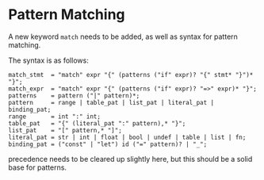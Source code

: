 # Pattern Matching

A new keyword `match` needs to be added, as well as syntax for pattern matching.

The syntax is as follows:

```
match_stmt  = "match" expr "{" (patterns ("if" expr)? "{" stmt* "}")* "}";
match_expr  = "match" expr "{" (patterns ("if" expr)? "=>" expr)* "}";
patterns    = pattern ("|" pattern)*;
pattern     = range | table_pat | list_pat | literal_pat | binding_pat;
range       = int ":" int;
table_pat   = "{" (literal_pat ":" pattern),* "}";
list_pat    = "[" pattern,* "]";
literal_pat = str | int | float | bool | undef | table | list | fn;
binding_pat = ("const" | "let") id ("=" pattern)? | "_";
```

precedence needs to be cleared up slightly here, but this should be a solid base for patterns.
